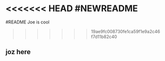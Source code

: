 <<<<<<< HEAD
#NEWREADME
=======
#README Joe is cool
>>>>>>> 19ae9fc008730fe1ca59f1e9a2c46f7d11b82c40


## joz here